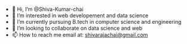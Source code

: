 - 👋 Hi, I’m @Shiva-Kumar-chai
- 👀 I’m interested in web developement and data science
- 🌱 I’m currently pursuing B.tech in computer science and engineering
- 💞️ I’m looking to collaborate on data science and web
- 📫 How to reach me  email at: shivarajachai@gmail.com

<!---
Shiva-Kumar-chai/Shiva-Kumar-chai is a ✨ special ✨ repository because its `README.md` (this file) appears on your GitHub profile.
You can click the Preview link to take a look at your changes.
--->

